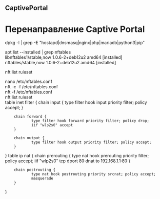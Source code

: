 ## CaptivePortal
# Перенаправление Captive Portal
dpkg -l | grep -E "hostapd|dnsmasq|nginx|php|mariadb|python3|pip"

apt list --installed | grep nftables   
libnftables1/stable,now 1.0.6-2+deb12u2 amd64 [installed]   
nftables/stable,now 1.0.6-2+deb12u2 amd64 [installed]   

nft list ruleset

nano /etc/nftables.conf  
nft -c -f /etc/nftables.conf  
nft -f /etc/nftables.conf  
nft list ruleset  
table inet filter {
        chain input {
                type filter hook input priority filter; policy accept;
        }

        chain forward {
                type filter hook forward priority filter; policy drop;
                iif "wlp2s0" accept
        }

        chain output {
                type filter hook output priority filter; policy accept;
        }
}
table ip nat {
        chain prerouting {
                type nat hook prerouting priority filter; policy accept;
                iif "wlp2s0" tcp dport 80 dnat to 192.168.1.1:80
        }

        chain postrouting {
                type nat hook postrouting priority srcnat; policy accept;
                masquerade
        }
}
